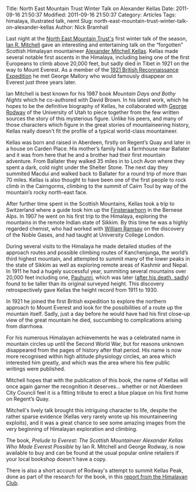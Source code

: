 Title: North East Mountain Trust Winter Talk on Alexander Kellas
Date: 2011-09-16 21:50:37
Modified: 2011-09-16 21:50:37
Category: Articles
Tags: himalaya, illustrated talk, nemt
Slug: north-east-mountain-trust-winter-talk-on-alexander-kellas
Author: Nick Bramhall

Last night at the [North East Mountain Trust's](http://www.nemt.org.uk/) first winter talk of the season, [Ian R. Mitchell](http://www.glasgowwestend.co.uk/people/Ianmitch.html) gave an interesting and entertaining talk on the “forgotten” Scottish Himalayan mountaineer [Alexander Mitchell Kellas](http://www.chem.ucl.ac.uk/resources/history/people/kellas/index.html). Kellas made several notable first ascents in the Himalaya, including being one of the first Europeans to climb above 20,000 feet, but sadly died in Tibet in 1921 on the way to Mount Everest. As a member of the [1921 British Reconnaissance Expedition](http://images.rgs.org/search.aspx?eventID=22) he met George Mallory who would famously disappear on Everest just three years later.

<!--more-->

Ian Mitchell is best known for his 1987 book _Mountain Days and Bothy Nights_ which he co-authored with David Brown. In his latest work, which he hopes to be the definitive biography of Kellas, he collaborated with [George Rodway](http://faculty.utah.edu/u0628487-George_Rodway,_PhD,_APRN/biography/index.hml) of the University of Utah to piece together from the few written sources the story of this mysterious figure. Unlike his peers, and many of those characters which figure in the great stories of mountaineering history, Kellas really doesn't fit the profile of a typical world-class mountaineer.



Kellas was born and raised in Aberdeen, firstly on Regent’s Quay and later in a house on Carden Place. His mother’s family had a farmhouse near Ballater and it was from here that he and a brother had their first mountain adventure. From Ballater they walked 35 miles in to Loch Avon where they spent a dark, cold night under the Shelter Stone. The next day they summited Macdui and walked back to Ballater for a round trip of more than 70 miles. Kellas is also thought to have been one of the first people to rock climb in the Cairngorms, climbing to the summit of Cairn Toul by way of the mountain’s rocky north-east face.



After further time spent in the Scottish Mountains, Kellas took a trip to Switzerland where a guide took him up the [Finsteraarhorn](http://en.wikipedia.org/wiki/Finsteraarhorn) in the Bernese Alps. In 1907 he went on his first trip to the Himalaya, exploring the mountains in the remote Indian state of Sikkim. By this time he was a highly regarded chemist, who had worked with [William Ramsay](http://en.wikipedia.org/wiki/William_Ramsay) on the discovery of the Noble Gases, and had taught at University College London.



During several visits to the Himalaya he made detailed studies of the approach routes and possible climbing routes of Kanchenjunga, the world’s third highest mountain, and attempted to summit many of the lower peaks in the state of Sikkim as well as exploring remote areas of Kashmir and Nepal. In 1911 he had a hugely successful year, summiting several mountains over 20,000 feet including one, [Pauhunri](http://en.wikipedia.org/wiki/Pauhunri), which was later ([after his death, sadly](http://outdoors.caledonianmercury.com/2010/11/17/scottish-climber-revealed-to-be-altitude-record-breaker-80-years-on/001314)) found to be taller than its original surveyed height. This discovery retrospectively gave Kellas the height record from 1911 to 1930.



In 1921 he joined the first British expedition to explore the northern approach to Mount Everest and look for the possibilities of a route up the mountain itself. Sadly, just a day before he would have had his first close-up view of the great mountain he died, succumbing to complications arising from diarrhoea.



For his numerous Himalayan achievements he was a celebrated name in mountain circles up until the Second World War, but for reasons unknown disappeared from the pages of history after that period. His name is now more recognised within high altitude physiology circles, an area which interested him greatly, and which was the area where his few public writings were published. 



Mitchell hopes that with the publication of this book, the name of Kellas will once again garner the recognition it deserves… whether or not Aberdeen City Council feel it is a fitting tribute to erect a blue plaque on his first home on Regent’s Quay.



Mitchell's lively talk brought this intriguing character to life, despite the rather sparse evidence (Kellas very rarely wrote up his mountaineering exploits), and it was a great chance to see some amazing images from the very beginning of Himalayan exploration and climbing.



The book, _Prelude to Everest: The Scottish Mountaineer Alexander Kellas Who Made Everest Possible_ by Ian R. Mitchell and George Rodway, is now available to buy and can be found at the usual popular online retailers if your local bookshop doesn't have a copy.



There is also a short account of Rodway's attempt to summit Kellas Peak, done as part of the research for the book, in this [report from the Himalayan Club](http://www.himalayanclub.org/pdfs/elv18.html).
